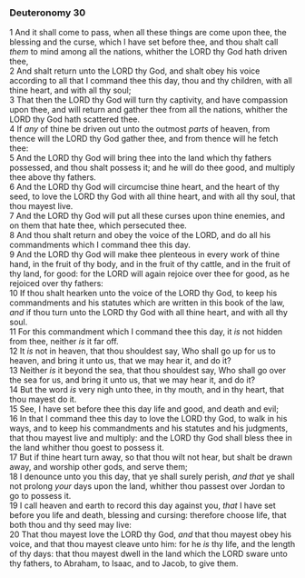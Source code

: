 ### Deuteronomy 30

1 And it shall come to pass, when all these things are come upon thee, the blessing and the curse, which I have set before thee, and thou shalt call *them* to mind among all the nations, whither the LORD thy God hath driven thee,  
2 And shalt return unto the LORD thy God, and shalt obey his voice according to all that I command thee this day, thou and thy children, with all thine heart, and with all thy soul;  
3 That then the LORD thy God will turn thy captivity, and have compassion upon thee, and will return and gather thee from all the nations, whither the LORD thy God hath scattered thee.  
4 If *any* of thine be driven out unto the outmost *parts* of heaven, from thence will the LORD thy God gather thee, and from thence will he fetch thee:  
5 And the LORD thy God will bring thee into the land which thy fathers possessed, and thou shalt possess it; and he will do thee good, and multiply thee above thy fathers.  
6 And the LORD thy God will circumcise thine heart, and the heart of thy seed, to love the LORD thy God with all thine heart, and with all thy soul, that thou mayest live.  
7 And the LORD thy God will put all these curses upon thine enemies, and on them that hate thee, which persecuted thee.  
8 And thou shalt return and obey the voice of the LORD, and do all his commandments which I command thee this day.  
9 And the LORD thy God will make thee plenteous in every work of thine hand, in the fruit of thy body, and in the fruit of thy cattle, and in the fruit of thy land, for good: for the LORD will again rejoice over thee for good, as he rejoiced over thy fathers:  
10 If thou shalt hearken unto the voice of the LORD thy God, to keep his commandments and his statutes which are written in this book of the law, *and* if thou turn unto the LORD thy God with all thine heart, and with all thy soul.  
11 For this commandment which I command thee this day, it *is* not hidden from thee, neither *is* it far off.  
12 It *is* not in heaven, that thou shouldest say, Who shall go up for us to heaven, and bring it unto us, that we may hear it, and do it?  
13 Neither *is* it beyond the sea, that thou shouldest say, Who shall go over the sea for us, and bring it unto us, that we may hear it, and do it?  
14 But the word *is* very nigh unto thee, in thy mouth, and in thy heart, that thou mayest do it.  
15 See, I have set before thee this day life and good, and death and evil;  
16 In that I command thee this day to love the LORD thy God, to walk in his ways, and to keep his commandments and his statutes and his judgments, that thou mayest live and multiply: and the LORD thy God shall bless thee in the land whither thou goest to possess it.  
17 But if thine heart turn away, so that thou wilt not hear, but shalt be drawn away, and worship other gods, and serve them;  
18 I denounce unto you this day, that ye shall surely perish, *and that* ye shall not prolong *your* days upon the land, whither thou passest over Jordan to go to possess it.  
19 I call heaven and earth to record this day against you, *that* I have set before you life and death, blessing and cursing: therefore choose life, that both thou and thy seed may live:  
20 That thou mayest love the LORD thy God, *and* that thou mayest obey his voice, and that thou mayest cleave unto him: for he *is* thy life, and the length of thy days: that thou mayest dwell in the land which the LORD sware unto thy fathers, to Abraham, to Isaac, and to Jacob, to give them.  
